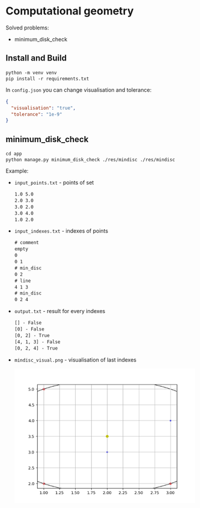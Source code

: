 # Computational geometry

Solved problems:
- minimum_disk_check

## Install and Build
```shell
python -m venv venv
pip install -r requirements.txt
```

In `config.json` you can change visualisation and tolerance:
```json
{
  "visualisation": "true",
  "tolerance": "1e-9"
}
```

## minimum_disk_check
```shell
cd app
python manage.py minimum_disk_check ./res/mindisc ./res/mindisc
```

Example:
- `input_points.txt` - points of set
  ```txt
  1.0 5.0
  2.0 3.0
  3.0 2.0
  3.0 4.0
  1.0 2.0
  ```
- `input_indexes.txt` - indexes of points
  ```txt
  # comment
  empty
  0
  0 1
  # min_disc
  0 2
  # line
  4 1 3
  # min_disc
  0 2 4
  ```
- `output.txt` - result for every indexes
  ```txt
  [] - False
  [0] - False
  [0, 2] - True
  [4, 1, 3] - False
  [0, 2, 4] - True
  ```
- `mindisc_visual.png` - visualisation of last indexes

  ![mindisc](./app/res/mindisc/mindisc_visual.png)

